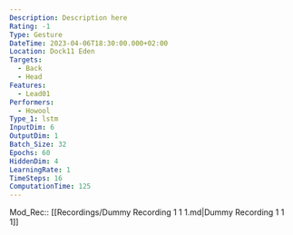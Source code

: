 ```yaml
---
Description: Description here
Rating: -1
Type: Gesture
DateTime: 2023-04-06T18:30:00.000+02:00
Location: Dock11 Eden
Targets:
  - Back
  - Head
Features:
  - Lead01
Performers:
  - Howool
Type_1: lstm
InputDim: 6
OutputDim: 1
Batch_Size: 32
Epochs: 60
HiddenDim: 4
LearningRate: 1
TimeSteps: 16
ComputationTime: 125
---
```

Mod_Rec:: [[Recordings/Dummy Recording 1 1 1.md|Dummy Recording 1 1 1]]
